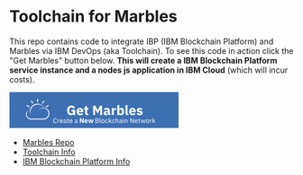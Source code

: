 # Toolchain for Marbles

This repo contains code to integrate IBP (IBM Blockchain Platform) and Marbles via IBM DevOps (aka Toolchain).
To see this code in action click the "Get Marbles" button below.
**This will create a IBM Blockchain Platform service instance and a nodes js application in IBM Cloud** (which will incur costs).

[![Deploy To IBM Cloud](./create_marbles_tc_button.png)](https://console.bluemix.net/devops/setup/deploy/?repository=https%3A//github.com/ibm-blockchain/marbles&branch=experiment)

- [Marbles Repo](https://github.com/ibm-blockchain/marbles)
- [Toolchain Info](https://github.com/open-toolchain/sdk/wiki)
- [IBM Blockchain Platform Info](https://console.bluemix.net/developer/blockchain/dashboard)
